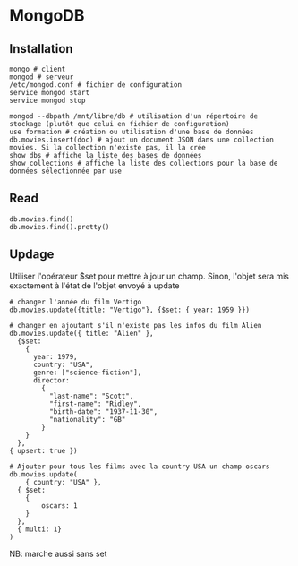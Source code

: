# MongoDB

## Installation

```
mongo # client
mongod # serveur
/etc/mongod.conf # fichier de configuration
service mongod start
service mongod stop

mongod --dbpath /mnt/libre/db # utilisation d'un répertoire de stockage (plutôt que celui en fichier de configuration)
use formation # création ou utilisation d'une base de données
db.movies.insert(doc) # ajout un document JSON dans une collection movies. Si la collection n'existe pas, il la crée
show dbs # affiche la liste des bases de données
show collections # affiche la liste des collections pour la base de données sélectionnée par use

```

## Read

```
db.movies.find()
db.movies.find().pretty()
```

## Updage

Utiliser l'opérateur $set pour mettre à jour un champ. Sinon, l'objet sera mis exactement à l'état de l'objet envoyé à update

```
# changer l'année du film Vertigo
db.movies.update({title: "Vertigo"}, {$set: { year: 1959 }}) 

# changer en ajoutant s'il n'existe pas les infos du film Alien
db.movies.update({ title: "Alien" }, 
  {$set:
    { 
      year: 1979,
      country: "USA",
      genre: ["science-fiction"],
      director: 
        {
          "last-name": "Scott", 
          "first-name": "Ridley",
          "birth-date": "1937-11-30",
          "nationality": "GB"
        }
    }
  }, 
{ upsert: true })

# Ajouter pour tous les films avec la country USA un champ oscars
db.movies.update(
	{ country: "USA" },
  { $set: 
  	{
    	oscars: 1
    }
  },
  { multi: 1}
)
```

NB: marche aussi sans set
